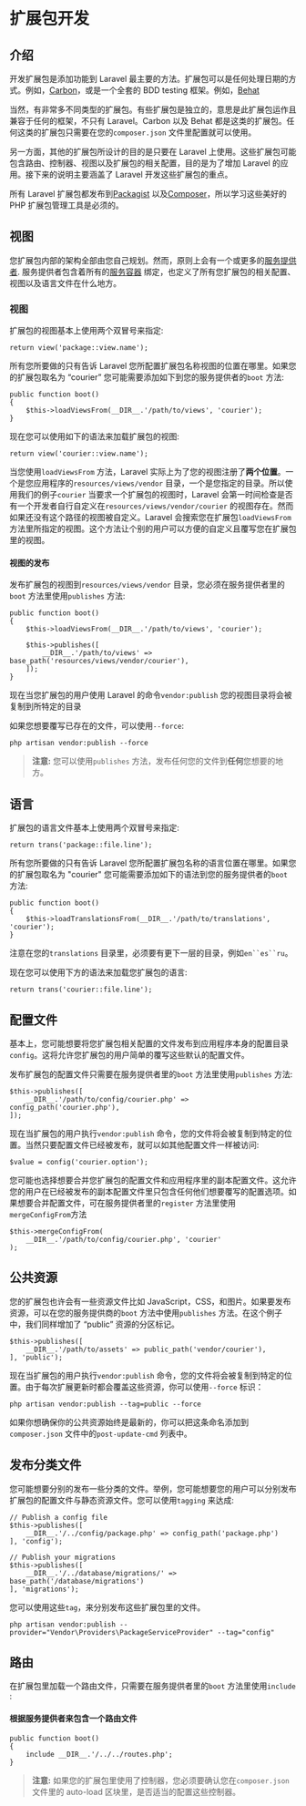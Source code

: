 # 扩展包开发

## 介绍

开发扩展包是添加功能到 Laravel 最主要的方法。扩展包可以是任何处理日期的方式。例如，[Carbon](https://github.com/briannesbitt/Carbon)，或是一个全套的 BDD testing 框架。例如，[Behat](https://github.com/Behat/Behat)

当然，有非常多不同类型的扩展包。有些扩展包是独立的，意思是此扩展包运作且兼容于任何的框架，不只有 Laravel。Carbon 以及 Behat 都是这类的扩展包。任何这类的扩展包只需要在您的`composer.json` 文件里配置就可以使用。

另一方面，其他的扩展包所设计的目的是只要在 Laravel 上使用。这些扩展包可能包含路由、控制器、视图以及扩展包的相关配置，目的是为了增加 Laravel 的应用。接下来的说明主要涵盖了 Laravel 开发这些扩展包的重点。

所有 Laravel 扩展包都发布到[Packagist](http://packagist.org) 以及[Composer](http://getcomposer.org)，所以学习这些美好的 PHP 扩展包管理工具是必须的。

## 视图

您扩展包内部的架构全部由您自己规划。然而，原则上会有一个或更多的[服务提供者](providers.md). 服务提供者包含着所有的[服务容器](container.md) 绑定，也定义了所有您扩展包的相关配置、视图以及语言文件在什么地方。

### 视图

扩展包的视图基本上使用两个双冒号来指定:

```
return view('package::view.name');
```

所有您所要做的只有告诉 Laravel 您所配置扩展包名称视图的位置在哪里。如果您的扩展包取名为 “courier” 您可能需要添加如下到您的服务提供者的`boot` 方法:

```
public function boot()
{
    $this->loadViewsFrom(__DIR__.'/path/to/views', 'courier');
}
```

现在您可以使用如下的语法来加载扩展包的视图:

```
return view('courier::view.name');
```

当您使用`loadViewsFrom` 方法，Laravel 实际上为了您的视图注册了**两个位置**。一个是您应用程序的`resources/views/vendor` 目录，一个是您指定的目录。所以使用我们的例子`courier` 当要求一个扩展包的视图时，Laravel 会第一时间检查是否有一个开发者自行自定义在`resources/views/vendor/courier` 的视图存在。然而如果还没有这个路径的视图被自定义。Laravel 会搜索您在扩展包`loadViewsFrom` 方法里所指定的视图。这个方法让个别的用户可以方便的自定义且覆写您在扩展包里的视图。

#### 视图的发布

发布扩展包的视图到`resources/views/vendor` 目录，您必须在服务提供者里的`boot` 方法里使用`publishes` 方法:

```
public function boot()
{
    $this->loadViewsFrom(__DIR__.'/path/to/views', 'courier');

    $this->publishes([
        __DIR__.'/path/to/views' => base_path('resources/views/vendor/courier'),
    ]);
}
```

现在当您扩展包的用户使用 Laravel 的命令`vendor:publish` 您的视图目录将会被复制到所特定的目录

如果您想要覆写已存在的文件，可以使用`--force`:

```
php artisan vendor:publish --force
```

> **注意:** 您可以使用`publishes` 方法，发布任何您的文件到**任何**您想要的地方。

## 语言

扩展包的语言文件基本上使用两个双冒号来指定:

```
return trans('package::file.line');
```

所有您所要做的只有告诉 Laravel 您所配置扩展包名称的语言位置在哪里。如果您的扩展包取名为 "courier" 您可能需要添加如下的语法到您的服务提供者的`boot` 方法:

```
public function boot()
{
    $this->loadTranslationsFrom(__DIR__.'/path/to/translations', 'courier');
}
```

注意在您的`translations` 目录里，必须要有更下一层的目录，例如`en``es``ru`。

现在您可以使用下方的语法来加载您扩展包的语言:

```
return trans('courier::file.line');
```

## 配置文件

基本上，您可能想要将您扩展包相关配置的文件发布到应用程序本身的配置目录`config`。这将允许您扩展包的用户简单的覆写这些默认的配置文件。

发布扩展包的配置文件只需要在服务提供者里的`boot` 方法里使用`publishes` 方法:

```
$this->publishes([
    __DIR__.'/path/to/config/courier.php' => config_path('courier.php'),
]);
```

现在当扩展包的用户执行`vendor:publish` 命令，您的文件将会被复制到特定的位置。当然只要配置文件已经被发布，就可以如其他配置文件一样被访问:

```
$value = config('courier.option');
```

您可能也选择想要合并您扩展包的配置文件和应用程序里的副本配置文件。这允许您的用户在已经被发布的副本配置文件里只包含任何他们想要覆写的配置选项。如果想要合并配置文件，可在服务提供者里的`register` 方法里使用`mergeConfigFrom`方法

```
$this->mergeConfigFrom(
    __DIR__.'/path/to/config/courier.php', 'courier'
);
```

## 公共资源

您的扩展包也许会有一些资源文件比如 JavaScript，CSS，和图片。如果要发布资源，可以在您的服务提供商的`boot` 方法中使用`publishes` 方法。在这个例子中，我们同样增加了 “public” 资源的分区标记。

```
$this->publishes([
    __DIR__.'/path/to/assets' => public_path('vendor/courier'),
], 'public');
```

现在当扩展包的用户执行`vendor:publish` 命令，您的文件将会被复制到特定的位置。由于每次扩展更新时都会覆盖这些资源，你可以使用`--force` 标识：

```
php artisan vendor:publish --tag=public --force
```

如果你想确保你的公共资源始终是最新的，你可以把这条命名添加到`composer.json` 文件中的`post-update-cmd` 列表中。

## 发布分类文件

您可能想要分别的发布一些分类的文件。举例，您可能想要您的用户可以分别发布扩展包的配置文件与静态资源文件。您可以使用`tagging` 来达成:

```
// Publish a config file
$this->publishes([
    __DIR__.'/../config/package.php' => config_path('package.php')
], 'config');

// Publish your migrations
$this->publishes([
    __DIR__.'/../database/migrations/' => base_path('/database/migrations')
], 'migrations');
```

您可以使用这些`tag`，来分别发布这些扩展包里的文件。

```
php artisan vendor:publish --provider="Vendor\Providers\PackageServiceProvider" --tag="config"
```

## 路由

在扩展包里加载一个路由文件，只需要在服务提供者里的`boot` 方法里使用`include` :

#### 根据服务提供者来包含一个路由文件

```
public function boot()
{
    include __DIR__.'/../../routes.php';
}
```

> **注意:** 如果您的扩展包里使用了控制器，您必须要确认您在`composer.json` 文件里的 auto-load 区块里，是否适当的配置这些控制器。
